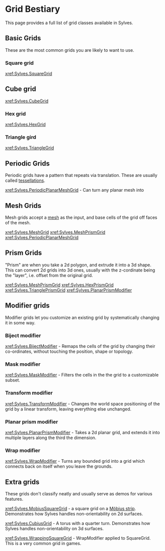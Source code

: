 # Grid Bestiary

This page provides a full list of grid classes available in Sylves.

## Basic Grids

These are the most common grids you are likely to want to use.

### Square grid

<xref:Sylves.SquareGrid>

## Cube grid

<xref:Sylves.CubeGrid>

### Hex grid

<xref:Sylves.HexGrid>

### Triangle gird

<xref:Sylves.TriangleGrid>

## Periodic Grids

Periodic grids have a pattern that repeats via translation. These are usually called [tessellations](https://en.wikipedia.org/wiki/Tessellation).

<xref:Sylves.PeriodicPlanarMeshGrid> - Can turn any planar mesh into 

## Mesh Grids

Mesh grids accept a [mesh](xref:Sylves.MeshData) as the input, and base cells of the grid off faces of the mesh.

<xref:Sylves.MeshGrid>
<xref:Sylves.MeshPrismGrid>
<xref:Sylves.PeriodicPlanarMeshGrid>

## Prism Grids

"Prism" are when you take a 2d polygon, and extrude it into a 3d shape. 
This can convert 2d grids into 3d ones, usually with the z-cordinate being the "layer", i.e. offset
from the original grid.

<xref:Sylves.MeshPrismGrid>
<xref:Sylves.HexPrismGrid>
<xref:Sylves.TrianglePrismGrid>
<xref:Sylves.PlanarPrismModifier>

## Modifier grids

Modifier grids let you customize an existing grid by systematically changing it in some way.

### Biject modifier

<xref:Sylves.BijectModifier> - Remaps the cells of the grid by changing their co-ordinates, without touching the position, shape or topology.

### Mask modifier

<xref:Sylves.MaskModifier> - Filters the cells in the the grid to a customizable subset.

### Transform modifier

<xref:Sylves.TransformModifier> - Changes the world space positioning of the grid by a linear transform, leaving everything else unchanged.

### Planar prism modifier

<xref:Sylves.PlanarPrismModifier> - Takes a 2d planar grid, and extends it into multiple layers along the third the dimension.

### Wrap modifier

<xref:Sylves.WrapModifier> - Turns any bounded grid into a grid which connects back on itself when you leave the grounds. 

## Extra grids

These grids don't classify neatly and usually serve as demos for various features.

<xref:Sylves.MobiusSquareGrid> - a square grid on a [Möbius strip](https://en.wikipedia.org/wiki/M%C3%B6bius_strip). Demonstrates how Sylves handles non-orientability on 2d surfaces.

<xref:Sylves.CubiusGrid> - A torus with a quarter turn. Demonstrates how Sylves handles non-orientability on 3d surfaces.

<xref:Sylves.WrappingSquareGrid> - WrapModifier applied to SquareGrid. This is a very common grid in games. 